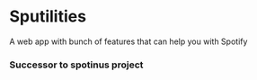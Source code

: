 # Sputilities
A web app with bunch of features that can help you with Spotify

### Successor to spotinus project
